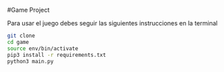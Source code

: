 #Game Project 

Para usar el juego debes seguir las siguientes instrucciones en la terminal 
```sh
git clone
cd game
source env/bin/activate
pip3 install -r requirements.txt
python3 main.py
```
